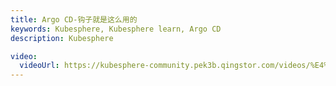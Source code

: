 ```yaml
---
title: Argo CD-钩子就是这么用的
keywords: Kubesphere, Kubesphere learn, Argo CD
description: Kubesphere

video: 
  videoUrl: https://kubesphere-community.pek3b.qingstor.com/videos/%E4%BA%91%E5%8E%9F%E7%94%9F%E5%AE%9E%E6%88%98/%E7%AC%AC%E4%BA%8C%E6%9C%9F/26%E3%80%81Argo%20CD-%E9%92%A9%E5%AD%90%E5%B0%B1%E6%98%AF%E8%BF%99%E4%B9%88%E7%94%A8%E7%9A%84.mp4
---
```

